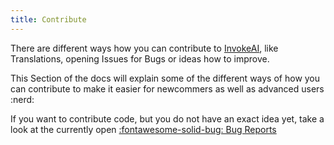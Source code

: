 ```yaml
---
title: Contribute
---
```


There are different ways how you can contribute to
[InvokeAI](https://github.com/invoke-ai/InvokeAI), like Translations, opening
Issues for Bugs or ideas how to improve.

This Section of the docs will explain some of the different ways of how you can
contribute to make it easier for newcommers as well as advanced users :nerd:

If you want to contribute code, but you do not have an exact idea yet, take a
look at the currently open
[:fontawesome-solid-bug: Bug Reports](https://github.com/invoke-ai/InvokeAI/issues?q=is%3Aissue+is%3Aopen+label%3Abug)
